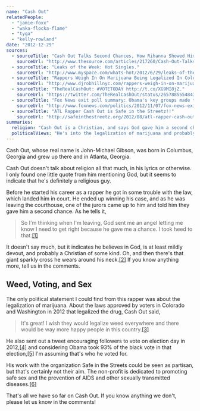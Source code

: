 ```yaml
---
name: "Cash Out"
relatedPeople:
  - "jamie-foxx"
  - "waka-flocka-flame"
  - "tyga"
  - "kelly-rowland"
date: "2012-12-29"
sources:
  - sourceTitle: "Cash Out Talks Second Chances, How Rihanna Showed Him Love, and More."
    sourceUrl: "http://www.thesource.com/articles/217260/Cash-Out-Talks-Second-Chances,-How-Rihanna-Showed-Him-Love,-and-More/"
  - sourceTitle: "Leaks of the Week: Hot Singles."
    sourceUrl: "http://www.myspace.com/whats-hot/2012/6/29/leaks-of-the-week-hot-singles-21"
  - sourceTitle: "Rappers Weigh In On Marijuana Being Legalized In Colorado."
    sourceUrl: "http://www.djrobhillnyc.com/rappers-weigh-in-on-marijuana-being-legalized-in-colorado.php"
  - sourceTitle: "TheRealCashOut: #VOTETODAY http://t.co/XG9MI8jZ."
    sourceUrl: "https://twitter.com/TheRealCashOut/status/265788555484360704"
  - sourceTitle: "Fox News exit poll summary: Obama's key groups made the difference."
    sourceUrl: "http://www.foxnews.com/politics/2012/11/07/fox-news-exit-poll-summary/"
  - sourceTitle: "ATL Rapper Cash Out is Safe in the Streetz!!"
    sourceUrl: "http://safeinthestreetz.org/2012/08/atl-rapper-cash-out-is-safe-in-the-streetz/"
summaries:
  religion: "Cash Out is a Christian, and says God gave him a second chance."
  politicalViews: "He's into the legalization of marijuana and probably Obama, making him a liberal by default."
---
```


Cash Out, whose real name is John-Michael Gibson, was born in Columbus, Georgia and grew up there and in Atlanta, Georgia.

Cash Out doesn't talk about religion all that much, in his lyrics or otherwise. I only found one little quote from him mentioning God, but it seems to indicate that he's definitely a religious guy.

Before he started his career as a rapper he got in some trouble with the law, which landed him in court. He ended up winning his case, and as he was leaving the courthouse, one of the jurors came up to him and told him they gave him a second chance. As he tells it,

>So I'm thinking when I'm leaving, God sent me an angel letting me know I need to get right because he gave me a chance. I took heed to that.<a class="source-citation" href="#http%3A%2F%2Fwww.thesource.com%2Farticles%2F217260%2FCash-Out-Talks-Second-Chances%2C-How-Rihanna-Showed-Him-Love%2C-and-More%2F" title="Cash Out Talks Second Chances, How Rihanna Showed Him Love, and More.">[1]</a>

It doesn't say much, but it indicates he believes in God, is at least mildly devout, and probably a Christian of some kind. Oh, and then there's that giant sparkly cross he wears around his neck.<a class="source-citation" href="#http%3A%2F%2Fwww.myspace.com%2Fwhats-hot%2F2012%2F6%2F29%2Fleaks-of-the-week-hot-singles-21" title="Leaks of the Week: Hot Singles.">[2]</a> If you know anything more, tell us in the comments.


## Weed, Voting, and Sex

The only political statement I could find from this rapper was about the legalization of marijuana. About the laws approved by voters in Colorado and Washington in 2012 that legalized the drug, Cash Out said,

>It's great! I wish they would legalize weed everywhere and there would be way more happy people in this country.<a class="source-citation" href="#http%3A%2F%2Fwww.djrobhillnyc.com%2Frappers-weigh-in-on-marijuana-being-legalized-in-colorado.php" title="Rappers Weigh In On Marijuana Being Legalized In Colorado.">[3]</a>

He also sent out a tweet encouraging followers to vote on election day in 2012,<a class="source-citation" href="#https%3A%2F%2Ftwitter.com%2FTheRealCashOut%2Fstatus%2F265788555484360704" title="TheRealCashOut: #VOTETODAY http://t.co/XG9MI8jZ.">[4]</a> and considering Obama took 93% of the black vote in that election,<a class="source-citation" href="#http%3A%2F%2Fwww.foxnews.com%2Fpolitics%2F2012%2F11%2F07%2Ffox-news-exit-poll-summary%2F" title="Fox News exit poll summary: Obama&apos;s key groups made the difference.">[5]</a> I'm assuming that's who he voted for.

His work with the organization Safe in the Streets could be seen as partisan, but that's certainly not their aim. The non-profit is dedicated to promoting safe sex and the prevention of AIDS and other sexually transmitted diseases.<a class="source-citation" href="#http%3A%2F%2Fsafeinthestreetz.org%2F2012%2F08%2Fatl-rapper-cash-out-is-safe-in-the-streetz%2F" title="ATL Rapper Cash Out is Safe in the Streetz!!">[6]</a>

That's all we have so far on Cash Out. If you know anything we don't, please let us know in the comments!